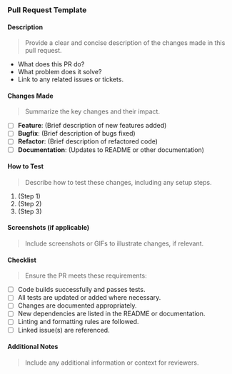 ### Pull Request Template  

#### **Description**  
> Provide a clear and concise description of the changes made in this pull request.  
- What does this PR do?  
- What problem does it solve?  
- Link to any related issues or tickets.  

#### **Changes Made**  
> Summarize the key changes and their impact.  
- [ ] **Feature**: (Brief description of new features added)  
- [ ] **Bugfix**: (Brief description of bugs fixed)  
- [ ] **Refactor**: (Brief description of refactored code)  
- [ ] **Documentation**: (Updates to README or other documentation)  

#### **How to Test**  
> Describe how to test these changes, including any setup steps.  
1. (Step 1)  
2. (Step 2)  
3. (Step 3)  

#### **Screenshots (if applicable)**  
> Include screenshots or GIFs to illustrate changes, if relevant.  

#### **Checklist**  
> Ensure the PR meets these requirements:  
- [ ] Code builds successfully and passes tests.  
- [ ] All tests are updated or added where necessary.  
- [ ] Changes are documented appropriately.  
- [ ] New dependencies are listed in the README or documentation.  
- [ ] Linting and formatting rules are followed.  
- [ ] Linked issue(s) are referenced.  

#### **Additional Notes**  
> Include any additional information or context for reviewers.  
